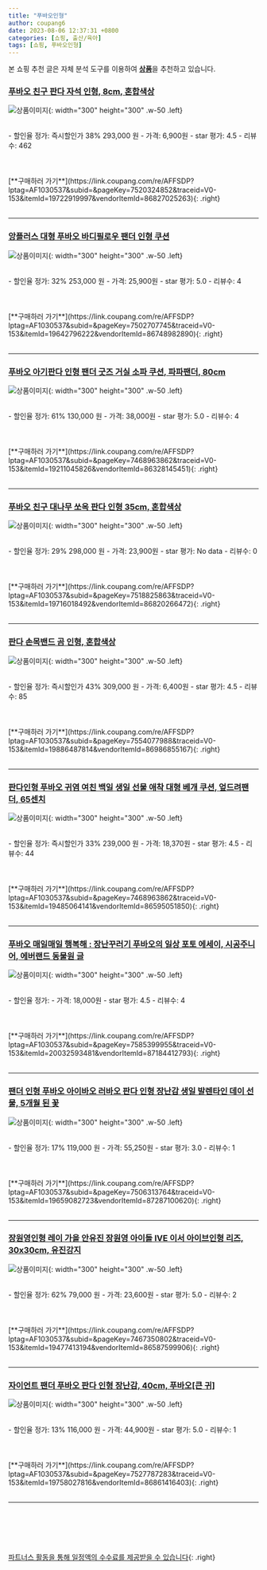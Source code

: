 ```yaml
---
title: "푸바오인형"
author: coupang6
date: 2023-08-06 12:37:31 +0800
categories: [쇼핑, 출산/육아]
tags: [쇼핑, 푸바오인형]
---
```


본 쇼핑 추천 글은 자체 분석 도구를 이용하여 [**상품**](https://link.coupang.com/a/bao1ui)을 추천하고 있습니다.

### [푸바오 친구 판다 자석 인형, 8cm, 혼합색상](https://link.coupang.com/re/AFFSDP?lptag=AF1030537&subid=&pageKey=7520324852&traceid=V0-153&itemId=19722919997&vendorItemId=86827025263)

![상품이미지](https://thumbnail6.coupangcdn.com/thumbnails/remote/230x230ex/image/retail/images/2023/08/09/10/9/f74c8c49-3101-4896-8953-8af0ea0b9e49.jpg){: width="300" height="300" .w-50 .left}


<br>
- 할인율 정가: 즉시할인가 38%  293,000   원
- 가격: 6,900원
- star 평가: 4.5
- 리뷰수: 462
<br>
<br>
<br>
<br>
[**구매하러 가기**](https://link.coupang.com/re/AFFSDP?lptag=AF1030537&subid=&pageKey=7520324852&traceid=V0-153&itemId=19722919997&vendorItemId=86827025263){: .right}
<br>
<br>

---

### [앙플러스 대형 푸바오 바디필로우 팬더 인형 쿠션](https://link.coupang.com/re/AFFSDP?lptag=AF1030537&subid=&pageKey=7502707745&traceid=V0-153&itemId=19642796222&vendorItemId=86748982890)

![상품이미지](https://thumbnail6.coupangcdn.com/thumbnails/remote/230x230ex/image/vendor_inventory/9089/a6f44a1b778179b471d5b33c1b1c0815f5bc6e87e091a83a6efc4d85bc18.jpg){: width="300" height="300" .w-50 .left}


<br>
- 할인율 정가: 32%  253,000   원
- 가격: 25,900원
- star 평가: 5.0
- 리뷰수: 4
<br>
<br>
<br>
<br>
[**구매하러 가기**](https://link.coupang.com/re/AFFSDP?lptag=AF1030537&subid=&pageKey=7502707745&traceid=V0-153&itemId=19642796222&vendorItemId=86748982890){: .right}
<br>
<br>

---

### [푸바오 아기판다 인형 팬더 굿즈 거실 소파 쿠션, 파파팬더, 80cm](https://link.coupang.com/re/AFFSDP?lptag=AF1030537&subid=&pageKey=7468963862&traceid=V0-153&itemId=19211045826&vendorItemId=86328145451)

![상품이미지](https://thumbnail8.coupangcdn.com/thumbnails/remote/230x230ex/image/vendor_inventory/78db/fafbf86494eee9da9445c775e8c8ac66aa51d201ffb53fbbe22d76729a53.png){: width="300" height="300" .w-50 .left}


<br>
- 할인율 정가: 61%  130,000   원
- 가격: 38,000원
- star 평가: 5.0
- 리뷰수: 4
<br>
<br>
<br>
<br>
[**구매하러 가기**](https://link.coupang.com/re/AFFSDP?lptag=AF1030537&subid=&pageKey=7468963862&traceid=V0-153&itemId=19211045826&vendorItemId=86328145451){: .right}
<br>
<br>

---

### [푸바오 친구 대나무 쏘옥 판다 인형 35cm, 혼합색상](https://link.coupang.com/re/AFFSDP?lptag=AF1030537&subid=&pageKey=7518825863&traceid=V0-153&itemId=19716018492&vendorItemId=86820266472)

![상품이미지](https://thumbnail8.coupangcdn.com/thumbnails/remote/230x230ex/image/retail/images/2023/08/08/17/8/9c7bb22c-33b7-458e-8ba2-20dced0aeb93.jpg){: width="300" height="300" .w-50 .left}


<br>
- 할인율 정가: 29%  298,000   원
- 가격: 23,900원
- star 평가: No data
- 리뷰수: 0
<br>
<br>
<br>
<br>
[**구매하러 가기**](https://link.coupang.com/re/AFFSDP?lptag=AF1030537&subid=&pageKey=7518825863&traceid=V0-153&itemId=19716018492&vendorItemId=86820266472){: .right}
<br>
<br>

---

### [판다 손목밴드 곰 인형, 혼합색상](https://link.coupang.com/re/AFFSDP?lptag=AF1030537&subid=&pageKey=7554077988&traceid=V0-153&itemId=19886487814&vendorItemId=86986855167)

![상품이미지](https://thumbnail6.coupangcdn.com/thumbnails/remote/230x230ex/image/retail/images/2023/08/25/16/1/9d4ba3fb-47a5-4501-a379-fd2c8d373dc8.jpg){: width="300" height="300" .w-50 .left}


<br>
- 할인율 정가: 즉시할인가 43%  309,000   원
- 가격: 6,400원
- star 평가: 4.5
- 리뷰수: 85
<br>
<br>
<br>
<br>
[**구매하러 가기**](https://link.coupang.com/re/AFFSDP?lptag=AF1030537&subid=&pageKey=7554077988&traceid=V0-153&itemId=19886487814&vendorItemId=86986855167){: .right}
<br>
<br>

---

### [판다인형 푸바오 귀염 여친 백일 생일 선물 애착 대형 베개 쿠션, 엎드려팬더, 65센치](https://link.coupang.com/re/AFFSDP?lptag=AF1030537&subid=&pageKey=7468963862&traceid=V0-153&itemId=19485064141&vendorItemId=86595051850)

![상품이미지](https://thumbnail6.coupangcdn.com/thumbnails/remote/230x230ex/image/vendor_inventory/503a/8a911058aec00f8ed88338905e11fe34e6317dfb8a7829c13e8e193e3ae4.png){: width="300" height="300" .w-50 .left}


<br>
- 할인율 정가: 즉시할인가 33%  239,000   원
- 가격: 18,370원
- star 평가: 4.5
- 리뷰수: 44
<br>
<br>
<br>
<br>
[**구매하러 가기**](https://link.coupang.com/re/AFFSDP?lptag=AF1030537&subid=&pageKey=7468963862&traceid=V0-153&itemId=19485064141&vendorItemId=86595051850){: .right}
<br>
<br>

---

### [푸바오 매일매일 행복해 : 장난꾸러기 푸바오의 일상 포토 에세이, 시공주니어, 에버랜드 동물원 글](https://link.coupang.com/re/AFFSDP?lptag=AF1030537&subid=&pageKey=7585399955&traceid=V0-153&itemId=20032593481&vendorItemId=87184412793)

![상품이미지](https://thumbnail10.coupangcdn.com/thumbnails/remote/230x230ex/image/retail/images/2023/09/14/11/0/13df13a0-deeb-4f87-8c70-9acbaca5a8e0.jpg){: width="300" height="300" .w-50 .left}


<br>
- 할인율 정가: 
- 가격: 18,000원
- star 평가: 4.5
- 리뷰수: 4
<br>
<br>
<br>
<br>
[**구매하러 가기**](https://link.coupang.com/re/AFFSDP?lptag=AF1030537&subid=&pageKey=7585399955&traceid=V0-153&itemId=20032593481&vendorItemId=87184412793){: .right}
<br>
<br>

---

### [팬더 인형 푸바오 아이바오 러바오 판다 인형 장난감 생일 발렌타인 데이 선물, 5개월 된 꽃](https://link.coupang.com/re/AFFSDP?lptag=AF1030537&subid=&pageKey=7506313764&traceid=V0-153&itemId=19659082723&vendorItemId=87287100620)

![상품이미지](https://thumbnail6.coupangcdn.com/thumbnails/remote/230x230ex/image/vendor_inventory/cf4d/a3838f30d40ffecad535e6648821f075bc51aecba828c3a7e20b674e6f1b.jpg){: width="300" height="300" .w-50 .left}


<br>
- 할인율 정가: 17%  119,000   원
- 가격: 55,250원
- star 평가: 3.0
- 리뷰수: 1
<br>
<br>
<br>
<br>
[**구매하러 가기**](https://link.coupang.com/re/AFFSDP?lptag=AF1030537&subid=&pageKey=7506313764&traceid=V0-153&itemId=19659082723&vendorItemId=87287100620){: .right}
<br>
<br>

---

### [장원영인형 레이 가을 안유진 장원영 아이돌 IVE 이서 아이브인형 리즈, 30x30cm, 유진강지](https://link.coupang.com/re/AFFSDP?lptag=AF1030537&subid=&pageKey=7467350802&traceid=V0-153&itemId=19477413194&vendorItemId=86587599906)

![상품이미지](https://thumbnail8.coupangcdn.com/thumbnails/remote/230x230ex/image/vendor_inventory/295e/b64b136b9ffbc02160988e8edbe644a05c722ae43689172dcf71bdb24241.png){: width="300" height="300" .w-50 .left}


<br>
- 할인율 정가: 62%  79,000   원
- 가격: 23,600원
- star 평가: 5.0
- 리뷰수: 2
<br>
<br>
<br>
<br>
[**구매하러 가기**](https://link.coupang.com/re/AFFSDP?lptag=AF1030537&subid=&pageKey=7467350802&traceid=V0-153&itemId=19477413194&vendorItemId=86587599906){: .right}
<br>
<br>

---

### [자이언트 팬더 푸바오 판다 인형 장난감, 40cm, 푸바오[큰 귀]](https://link.coupang.com/re/AFFSDP?lptag=AF1030537&subid=&pageKey=7527787283&traceid=V0-153&itemId=19758027816&vendorItemId=86861416403)

![상품이미지](https://thumbnail8.coupangcdn.com/thumbnails/remote/230x230ex/image/vendor_inventory/750d/e3fe3250e9adc408d43b07108d7cc2f906825ef061d646a6ce1f1026de91.png){: width="300" height="300" .w-50 .left}


<br>
- 할인율 정가: 13%  116,000   원
- 가격: 44,900원
- star 평가: 5.0
- 리뷰수: 1
<br>
<br>
<br>
<br>
[**구매하러 가기**](https://link.coupang.com/re/AFFSDP?lptag=AF1030537&subid=&pageKey=7527787283&traceid=V0-153&itemId=19758027816&vendorItemId=86861416403){: .right}
<br>
<br>

---
<br><br><br><br><br> [파트너스 활동을 통해 일정액의 수수료를 제공받을 수 있습니다](https://link.coupang.com/a/bao1ui){: .right}